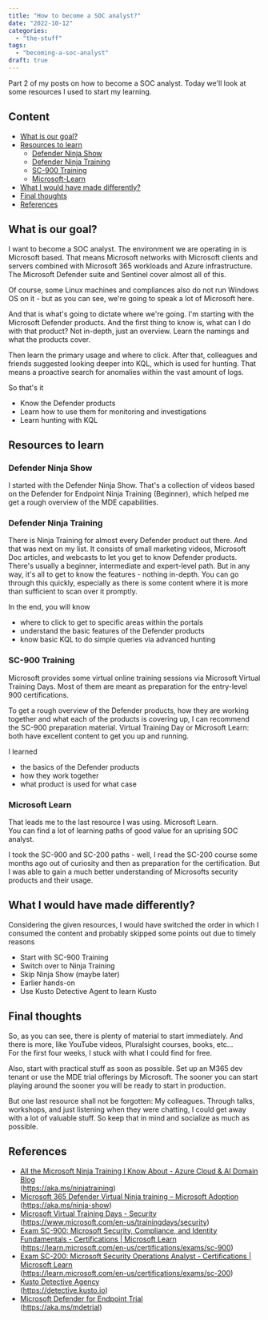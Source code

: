 ```yaml
---
title: "How to become a SOC analyst?"
date: "2022-10-12"
categories: 
  - "the-stuff"
tags: 
  - "becoming-a-soc-analyst"
draft: true
---
```


Part 2 of my posts on how to become a SOC analyst. Today we'll look at some resources I used to start my learning.

## Content

- [What is our goal?](#What-is-our-goal?) 
- [Resources to learn](#Resources-to-learn) 
    - [Defender Ninja Show](#Defender-Ninja-Show) 
    - [Defender Ninja Training](#Defender-Ninja-Training)
    - [SC-900 Training](#SC-900-Training)
    - [Microsoft-Learn](#Microsoft-Learn) 
- [What I would have made differently?](#What-I-would-have-made-differently?)  
- [Final thoughts](#Final-thoughts)
- [References](#References)

## What is our goal?

I want to become a SOC analyst. The environment we are operating in is Microsoft based. That means Microsoft networks with Microsoft clients and servers combined with Microsoft 365 workloads and Azure infrastructure. The Microsoft Defender suite and Sentinel cover almost all of this.

Of course, some Linux machines and compliances also do not run Windows OS on it - but as you can see, we're going to speak a lot of Microsoft here.

And that is what's going to dictate where we're going. I'm starting with the Microsoft Defender products. And the first thing to know is, what can I do with that product? Not in-depth, just an overview. Learn the namings and what the products cover.

Then learn the primary usage and where to click. After that, colleagues and friends suggested looking deeper into KQL, which is used for hunting. That means a proactive search for anomalies within the vast amount of logs.

So that's it

- Know the Defender products 
- Learn how to use them for monitoring and investigations 
- Learn hunting with KQL

## Resources to learn

### Defender Ninja Show

I started with the Defender Ninja Show. That's a collection of videos based on the Defender for Endpoint Ninja Training (Beginner), which helped me get a rough overview of the MDE capabilities.

### Defender Ninja Training

There is Ninja Training for almost every Defender product out there. And that was next on my list. It consists of small marketing videos, Microsoft Doc articles, and webcasts to let you get to know Defender products. There's usually a beginner, intermediate and expert-level path. But in any way, it's all to get to know the features - nothing in-depth. You can go through this quickly, especially as there is some content where it is more than sufficient to scan over it promptly.

In the end, you will know

- where to click to get to specific areas within the portals 
- understand the basic features of the Defender products 
- know basic KQL to do simple queries via advanced hunting

### SC-900 Training

Microsoft provides some virtual online training sessions via Microsoft Virtual Training Days. Most of them are meant as preparation for the entry-level 900 certifications.

To get a rough overview of the Defender products, how they are working together and what each of the products is covering up, I can recommend the SC-900 preparation material. Virtual Training Day or Microsoft Learn: both have excellent content to get you up and running.

I learned

- the basics of the Defender products 
- how they work together 
- what product is used for what case

### Microsoft Learn

That leads me to the last resource I was using. Microsoft Learn.  
You can find a lot of learning paths of good value for an uprising SOC analyst.

I took the SC-900 and SC-200 paths - well, I read the SC-200 course some months ago out of curiosity and then as preparation for the certification. But I was able to gain a much better understanding of Microsofts security products and their usage.

## What I would have made differently?

Considering the given resources, I would have switched the order in which I consumed the content and probably skipped some points out due to timely reasons

- Start with SC-900 Training 
- Switch over to Ninja Training 
- Skip Ninja Show (maybe later) 
- Earlier hands-on 
- Use Kusto Detective Agent to learn Kusto

## Final thoughts

So, as you can see, there is plenty of material to start immediately. And there is more, like YouTube videos, Pluralsight courses, books, etc…  
For the first four weeks, I stuck with what I could find for free.

Also, start with practical stuff as soon as possible. Set up an M365 dev tenant or use the MDE trial offerings by Microsoft. The sooner you can start playing around the sooner you will be ready to start in production.

But one last resource shall not be forgotten: My colleagues. Through talks, workshops, and just listening when they were chatting, I could get away with a lot of valuable stuff. So keep that in mind and socialize as much as possible.

## References

- [All the Microsoft Ninja Training I Know About - Azure Cloud & AI Domain Blog](https://azurecloudai.blog/2021/05/12/all-the-microsoft-ninja-training-i-know-about/)    
    (https://aka.ms/ninjatraining)
- [Microsoft 365 Defender Virtual Ninja training – Microsoft Adoption](https://adoption.microsoft.com/en-us/ninja-show/)  
    (https://aka.ms/ninja-show)
- [Microsoft Virtual Training Days - Security](https://www.microsoft.com/en-us/trainingdays/security)  
    (https://www.microsoft.com/en-us/trainingdays/security) 
- [Exam SC-900: Microsoft Security, Compliance, and Identity Fundamentals - Certifications | Microsoft Learn](https://learn.microsoft.com/en-us/certifications/exams/sc-900)  
    (https://learn.microsoft.com/en-us/certifications/exams/sc-900) 
- [Exam SC-200: Microsoft Security Operations Analyst - Certifications | Microsoft Learn](https://learn.microsoft.com/en-us/certifications/exams/sc-200)  
    (https://learn.microsoft.com/en-us/certifications/exams/sc-200)
- [Kusto Detective Agency](https://detective.kusto.io/)  
    (https://detective.kusto.io)
- [Microsoft Defender for Endpoint Trial](https://aka.ms/mdetrial)  
    (https://aka.ms/mdetrial)
